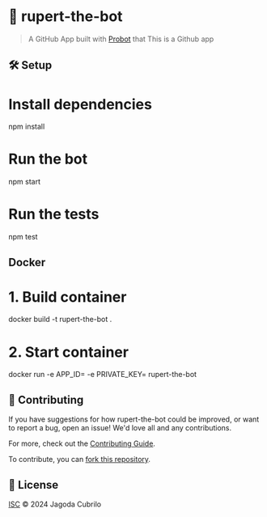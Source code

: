 # 🤖 rupert-the-bot

> A GitHub App built with [Probot](https://github.com/probot/probot) that This is a Github app

## 🛠️ Setup

# Install dependencies
npm install

# Run the bot
npm start

# Run the tests
npm test

## Docker

# 1. Build container
docker build -t rupert-the-bot .

# 2. Start container
docker run -e APP_ID=<app-id> -e PRIVATE_KEY=<pem-value> rupert-the-bot

## 🤝 Contributing

If you have suggestions for how rupert-the-bot could be improved, or want to report a bug, open an issue! We'd love all and any contributions.

For more, check out the [Contributing Guide](CONTRIBUTING.md).

To contribute, you can [fork this repository](https://github.com/Jagoda11/rupert-the-bot/fork).

## 📜 License

[ISC](LICENSE) © 2024 Jagoda Cubrilo